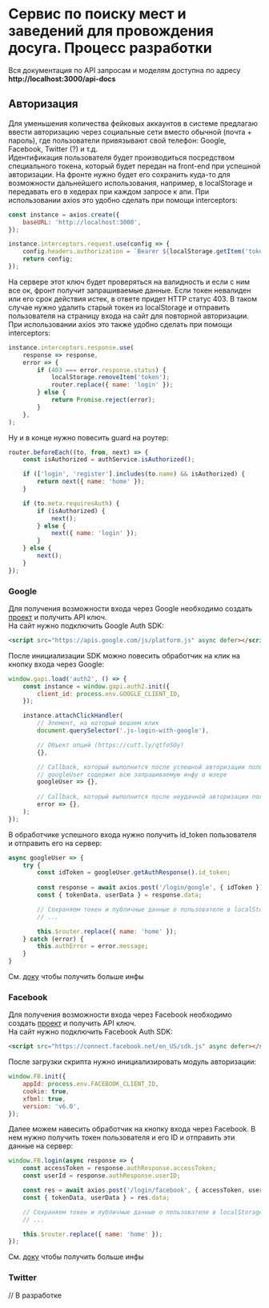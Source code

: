 # Сервис по поиску мест и заведений для провождения досуга. Процесс разработки
Вся документация по API запросам и моделям доступна по адресу **http://localhost:3000/api-docs**

## Авторизация
Для уменьшения количества фейковых аккаунтов в системе предлагаю ввести авторизацию через социальные сети вместо обычной (почта + пароль), где пользователи привязывают свой телефон: Google, Facebook, Twitter (?) и т.д.
\
Идентификация пользователя будет производиться посредством специального токена, который будет передан на front-end при успешной авторизации. На фронте нужно будет его сохранить куда-то для возможности дальнейшего использования, например, в localStorage и передавать его в хедерах при каждом запросе к апи. При использовании axios это удобно сделать при помощи interceptors:
```js
const instance = axios.create({
    baseURL: 'http://localhost:3000',
});

instance.interceptors.request.use(config => {
    config.headers.authorization = `Bearer ${localStorage.getItem('token')}`;
    return config;
});
```
На сервере этот ключ будет проверяться на валидность и если с ним все ок, фронт получит запрашиваемые данные. Если токен невалиден или его срок действия истек, в ответе придет HTTP статус 403. В таком случае нужно удалить старый токен из localStorage и отправить пользователя на страницу входа на сайт для повторной авторизации.
При использовании axios это также удобно сделать при помощи interceptors:
```js
instance.interceptors.response.use(
    response => response,
    error => {
        if (403 === error.response.status) {
            localStorage.removeItem('token');
            router.replace({ name: 'login' });
        } else {
            return Promise.reject(error);
        }
    },
);
```
Ну и в конце нужно повесить guard на роутер:
```js
router.beforeEach((to, from, next) => {
    const isAuthorized = authService.isAuthorized();

    if (['login', 'register'].includes(to.name) && isAuthorized) {
        return next({ name: 'home' });
    }

    if (to.meta.requiresAuth) {
        if (isAuthorized) {
            next();
        } else {
            next({ name: 'login' });
        }
    } else {
        next();
    }
});
```
 
### Google
Для получения возможности входа через Google необходимо создать [проект](https://developers.google.com/identity/sign-in/web/sign-in) и получить API ключ.
\
На сайт нужно подключить Google Auth SDK:
```html
<script src="https://apis.google.com/js/platform.js" async defer></script>
```
После инициализации SDK можно повесить обработчик на клик на кнопку входа через Google:
```js
window.gapi.load('auth2', () => {
    const instance = window.gapi.auth2.init({
        client_id: process.env.GOOGLE_CLIENT_ID,
    });

    instance.attachClickHandler(
        // Элемент, на который вешаем клик
        document.querySelector('.js-login-with-google'),

        // Объект опций (https://cutt.ly/qtfoSOy)
        {},

        // Callback, который выполнится после успешной авторизации пользователя. Объект 
        // googleUser содержит всю запрашиваемую инфу о юзере
        googleUser => {},
    
        // Callback, который выполнится после неудачной авторизации пользователя
        error => {},
    );
});
```
В обработчике успешного входа нужно получить id_token пользователя и отправить его на сервер:
```js
async googleUser => {
    try {
        const idToken = googleUser.getAuthResponse().id_token;
        
        const response = await axios.post('/login/google', { idToken });
        const { tokenData, userData } = response.data;

        // Сохраняем токен и публичные данные о пользователе в localStorage, например
        // ...

        this.$router.replace({ name: 'home' });
    } catch (error) {
        this.authError = error.message;
    }
}
```
См. [доку](https://developers.google.com/identity/sign-in/web/sign-in#before_you_begin) чтобы получить больше инфы

### Facebook
Для получения возможности входа через Facebook необходимо создать [проект](https://developers.facebook.com/docs/apps/) и получить API ключ.
\
На сайт нужно подключить Facebook Auth SDK:
```html
<script src="https://connect.facebook.net/en_US/sdk.js" async defer></script>
```
После загрузки скрипта нужно инициализировать модуль авторизации:
```js
window.FB.init({
    appId: process.env.FACEBOOK_CLIENT_ID,
    cookie: true,
    xfbml: true,
    version: 'v6.0',
});
```
Далее можем навесить обработчик на кнопку входа через Facebook. В нем нужно получить токен пользователя и его ID и отправить эти данные на сервер:
```js
window.FB.login(async response => {
    const accessToken = response.authResponse.accessToken;
    const userId = response.authResponse.userID;

    const res = await axios.post('/login/facebook', { accessToken, userId });
    const { tokenData, userData } = res.data;

    // Сохраняем токен и публичные данные о пользователе в localStorage, например
    // ...

    this.$router.replace({ name: 'home' });
});
```
См. [доку](https://developers.facebook.com/docs/javascript) чтобы получить больше инфы

### Twitter
// В разработке